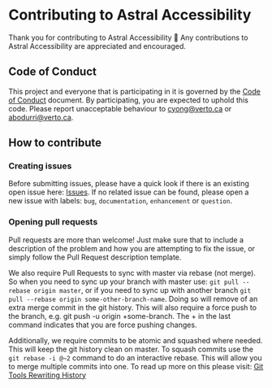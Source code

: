 # Contributing to Astral Accessibility

Thank you for contributing to Astral Accessibility 🎉 Any contributions to Astral Accessibility are appreciated and encouraged.

## Code of Conduct

This project and everyone that is participating in it is governed by the [Code of Conduct](https://github.com/verto-health/astral-accessibility/blob/main/CODE_OF_CONDUCT.md) document.
By participating, you are expected to uphold this code. Please report unacceptable behaviour to
cyong@verto.ca or abodurri@verto.ca.

## How to contribute

### Creating issues

Before submitting issues, please have a quick look if there is an existing open issue here: [Issues](https://github.com/verto-health/astral-accessibility/issues).
If no related issue can be found, please open a new issue with labels: `bug`, `documentation`, `enhancement` or `question`.

### Opening pull requests

Pull requests are more than welcome! Just make sure that to include a description of the problem and how you
are attempting to fix the issue, or simply follow the Pull Request description template.

We also require Pull Requests to sync with master via rebase (not merge). So when you need to sync up your
branch with master use: `git pull --rebase origin master`, or if you need to sync up with another
branch `git pull --rebase origin some-other-branch-name`. Doing so will remove of an extra merge commit in the git history.
This will also require a force push to the branch, e.g. git push -u origin +some-branch. The + in the last command indicates
that you are force pushing changes.

Additionally, we require commits to be atomic and squashed where needed.
This will keep the git history clean on master. To squash commits use the `git rebase -i @~2` command to do an interactive
rebase. This will allow you to merge multiple commits into one.
To read up more on this please visit: [Git Tools Rewriting History](https://git-scm.com/book/en/v2/Git-Tools-Rewriting-History)